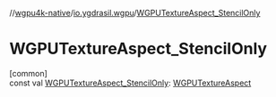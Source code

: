 //[wgpu4k-native](../../index.md)/[io.ygdrasil.wgpu](index.md)/[WGPUTextureAspect_StencilOnly](-w-g-p-u-texture-aspect_-stencil-only.md)

# WGPUTextureAspect_StencilOnly

[common]\
const val [WGPUTextureAspect_StencilOnly](-w-g-p-u-texture-aspect_-stencil-only.md): [WGPUTextureAspect](-w-g-p-u-texture-aspect/index.md)